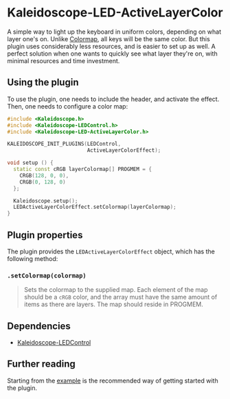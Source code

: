 # Kaleidoscope-LED-ActiveLayerColor

A simple way to light up the keyboard in uniform colors, depending on what layer
one's on. Unlike [Colormap](Colormap.md), all keys will be the same color. But
this plugin uses considerably less resources, and is easier to set up as well. A
perfect solution when one wants to quickly see what layer they're on, with
minimal resources and time investment.

## Using the plugin

To use the plugin, one needs to include the header, and activate the effect.
Then, one needs to configure a color map:

```c++
#include <Kaleidoscope.h>
#include <Kaleidoscope-LEDControl.h>
#include <Kaleidoscope-LED-ActiveLayerColor.h>

KALEIDOSCOPE_INIT_PLUGINS(LEDControl,
                          ActiveLayerColorEffect);

void setup () {
  static const cRGB layerColormap[] PROGMEM = {
    CRGB(128, 0, 0),
    CRGB(0, 128, 0)
  };

  Kaleidoscope.setup();
  LEDActiveLayerColorEffect.setColormap(layerColormap);
}
```

## Plugin properties

The plugin provides the `LEDActiveLayerColorEffect` object, which has the following
method:

### `.setColormap(colormap)`

> Sets the colormap to the supplied map. Each element of the map should be a
> `cRGB` color, and the array must have the same amount of items as there are
> layers. The map should reside in PROGMEM.

## Dependencies

* [Kaleidoscope-LEDControl](LEDControl.md)

## Further reading

Starting from the [example][plugin:example] is the recommended way of getting
started with the plugin.

 [plugin:example]: ../../examples/LEDs/LED-ActiveLayerColor/LED-ActiveLayerColor.ino

